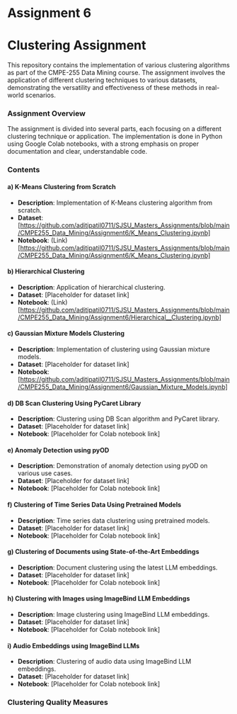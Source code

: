 # Assignment 6


# Clustering Assignment 


This repository contains the implementation of various clustering algorithms as part of the CMPE-255 Data Mining course. The assignment involves the application of different clustering techniques to various datasets, demonstrating the versatility and effectiveness of these methods in real-world scenarios.

### Assignment Overview

The assignment is divided into several parts, each focusing on a different clustering technique or application. The implementation is done in Python using Google Colab notebooks, with a strong emphasis on proper documentation and clear, understandable code.

### Contents

#### a) K-Means Clustering from Scratch
- **Description**: Implementation of K-Means clustering algorithm from scratch.
- **Dataset**: [https://github.com/aditipatil0711/SJSU_Masters_Assignments/blob/main/CMPE255_Data_Mining/Assignment6/K_Means_Clustering.ipynb]
- **Notebook**: (Link)[https://github.com/aditipatil0711/SJSU_Masters_Assignments/blob/main/CMPE255_Data_Mining/Assignment6/K_Means_Clustering.ipynb]

#### b) Hierarchical Clustering
- **Description**: Application of hierarchical clustering.
- **Dataset**: [Placeholder for dataset link]
- **Notebook**: (Link)[https://github.com/aditipatil0711/SJSU_Masters_Assignments/blob/main/CMPE255_Data_Mining/Assignment6/Hierarchical__Clustering.ipynb]

#### c) Gaussian Mixture Models Clustering
- **Description**: Implementation of clustering using Gaussian mixture models.
- **Dataset**: [Placeholder for dataset link]
- **Notebook**: [https://github.com/aditipatil0711/SJSU_Masters_Assignments/blob/main/CMPE255_Data_Mining/Assignment6/Gaussian_Mixture_Models.ipynb]

#### d) DB Scan Clustering Using PyCaret Library
- **Description**: Clustering using DB Scan algorithm and PyCaret library.
- **Dataset**: [Placeholder for dataset link]
- **Notebook**: [Placeholder for Colab notebook link]

#### e) Anomaly Detection using pyOD
- **Description**: Demonstration of anomaly detection using pyOD on various use cases.
- **Dataset**: [Placeholder for dataset link]
- **Notebook**: [Placeholder for Colab notebook link]

#### f) Clustering of Time Series Data Using Pretrained Models
- **Description**: Time series data clustering using pretrained models.
- **Dataset**: [Placeholder for dataset link]
- **Notebook**: [Placeholder for Colab notebook link]

#### g) Clustering of Documents using State-of-the-Art Embeddings
- **Description**: Document clustering using the latest LLM embeddings.
- **Dataset**: [Placeholder for dataset link]
- **Notebook**: [Placeholder for Colab notebook link]

#### h) Clustering with Images using ImageBind LLM Embeddings
- **Description**: Image clustering using ImageBind LLM embeddings.
- **Dataset**: [Placeholder for dataset link]
- **Notebook**: [Placeholder for Colab notebook link]

#### i) Audio Embeddings using ImageBind LLMs
- **Description**: Clustering of audio data using ImageBind LLM embeddings.
- **Dataset**: [Placeholder for dataset link]
- **Notebook**: [Placeholder for Colab notebook link]

### Clustering Quality Measures

